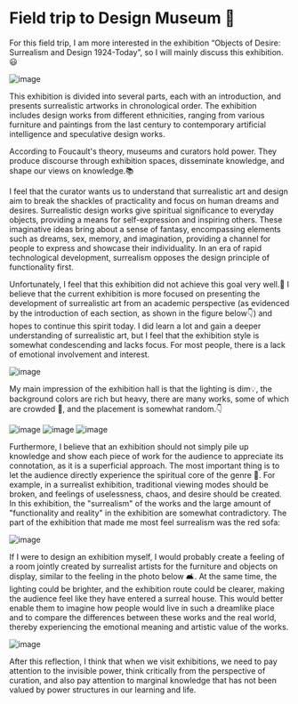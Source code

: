 # Field trip to Design Museum 🦞

For this field trip, I am more interested in the exhibition “Objects of Desire: Surrealism and Design 1924-Today”, so I will mainly discuss this exhibition.😃

![image](https://git.arts.ac.uk/22010390/jpg/blob/main/%E6%88%AA%E5%B1%8F2023-02-14%2017.16.45.png)


This exhibition is divided into several parts, each with an introduction, and presents surrealistic artworks in chronological order. The exhibition includes design works from different ethnicities, ranging from various furniture and paintings from the last century to contemporary artificial intelligence and speculative design works.

According to Foucault's theory, museums and curators hold power. They produce discourse through exhibition spaces, disseminate knowledge, and shape our views on knowledge.📚

I feel that the curator wants us to understand that surrealistic art and design aim to break the shackles of practicality and focus on human dreams and desires. Surrealistic design works give spiritual significance to everyday objects, providing a means for self-expression and inspiring others. These imaginative ideas bring about a sense of fantasy, encompassing elements such as dreams, sex, memory, and imagination, providing a channel for people to express and showcase their individuality. In an era of rapid technological development, surrealism opposes the design principle of functionality first.

Unfortunately, I feel that this exhibition did not achieve this goal very well.🙁 I believe that the current exhibition is more focused on presenting the development of surrealistic art from an academic perspective (as evidenced by the introduction of each section, as shown in the figure below👇) and hopes to continue this spirit today. I did learn a lot and gain a deeper understanding of surrealistic art, but I feel that the exhibition style is somewhat condescending and lacks focus. For most people, there is a lack of emotional involvement and interest.

![image](https://git.arts.ac.uk/22010390/jpg/blob/main/%E6%88%AA%E5%B1%8F2023-02-14%2017.18.18.png)


My main impression of the exhibition hall is that the lighting is dim💡, the background colors are rich but heavy, there are many works, some of which are crowded 🤯, and the placement is somewhat random.👇

![image](https://git.arts.ac.uk/22010390/jpg/blob/main/%E6%88%AA%E5%B1%8F2023-02-14%2017.24.26.png)
![image](https://git.arts.ac.uk/22010390/jpg/blob/main/%E6%88%AA%E5%B1%8F2023-02-14%2017.21.21.png)
![image](https://git.arts.ac.uk/22010390/jpg/blob/main/%E6%88%AA%E5%B1%8F2023-02-14%2017.22.26.png)


Furthermore, I believe that an exhibition should not simply pile up knowledge and show each piece of work for the audience to appreciate its connotation, as it is a superficial approach. The most important thing is to let the audience directly experience the spiritual core of the genre 👀. For example, in a surrealist exhibition, traditional viewing modes should be broken, and feelings of uselessness, chaos, and desire should be created. In this exhibition, the "surrealism" of the works and the large amount of "functionality and reality" in the exhibition are somewhat contradictory. The part of the exhibition that made me most feel surrealism was the red sofa:

![image](https://git.arts.ac.uk/22010390/jpg/blob/main/%E6%88%AA%E5%B1%8F2023-02-14%2017.03.26.png)


If I were to design an exhibition myself, I would probably create a feeling of a room jointly created by surrealist artists for the furniture and objects on display, similar to the feeling in the photo below 🛋. At the same time, the lighting could be brighter, and the exhibition route could be clearer, making the audience feel like they have entered a surreal house. This would better enable them to imagine how people would live in such a dreamlike place and to compare the differences between these works and the real world, thereby experiencing the emotional meaning and artistic value of the works.

![image](https://git.arts.ac.uk/22010390/jpg/blob/main/%E6%88%AA%E5%B1%8F2023-02-14%2017.13.23.png)

After this reflection, I think that when we visit exhibitions, we need to pay attention to the invisible power, think critically from the perspective of curation, and also pay attention to marginal knowledge that has not been valued by power structures in our learning and life.
